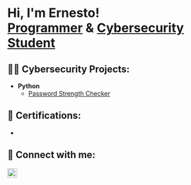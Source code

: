 <h1>Hi, I'm Ernesto! <br/><a href="https://github.com/ernestorod223">Programmer</a> & <a href="https://www.linkedin.com/in/ernesto-a-rodriguez-623242327/">Cybersecurity Student</a>

<h2>👨‍💻 Cybersecurity Projects:</h2>

- <b>Python</b>
  - [Password Strength Checker](https://github.com/ernestorod223/ernestorod223/blob/main/Password_Strength.py)

<h2>📄 Certifications:</h2>

- 

<h2> 🤳 Connect with me:</h2>

[<img align="left" alt="JoshMadakor | LinkedIn" width="22px" src="https://cdn.jsdelivr.net/npm/simple-icons@v3/icons/linkedin.svg" />][linkedin]

[linkedin]: https://www.linkedin.com/in/ernesto-a-rodriguez-623242327/
